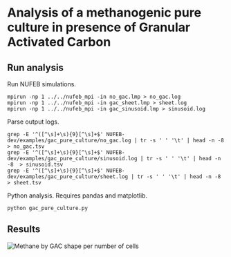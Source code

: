 # Analysis of a methanogenic pure culture in presence of Granular Activated Carbon

## Run analysis

Run NUFEB simulations.
```
mpirun -np 1 ../../nufeb_mpi -in no_gac.lmp > no_gac.log
mpirun -np 1 ../../nufeb_mpi -in gac_sheet.lmp > sheet.log
mpirun -np 1 ../../nufeb_mpi -in gac_sinusoid.lmp > sinusoid.log
```

Parse output logs.
```
grep -E '^([^\s]+\s){9}[^\s]+$' NUFEB-dev/examples/gac_pure_culture/no_gac.log | tr -s ' ' '\t' | head -n -8  > no_gac.tsv
grep -E '^([^\s]+\s){9}[^\s]+$' NUFEB-dev/examples/gac_pure_culture/sinusoid.log | tr -s ' ' '\t' | head -n -8  > sinusoid.tsv
grep -E '^([^\s]+\s){9}[^\s]+$' NUFEB-dev/examples/gac_pure_culture/sheet.log | tr -s ' ' '\t' | head -n -8  > sheet.tsv
```

Python analysis. Requires pandas and matplotlib.
```
python gac_pure_culture.py
```

## Results

![Methane by GAC shape per number of cells](./examples/gac_pure_culture/plots/methane_by_number_cells.png)
